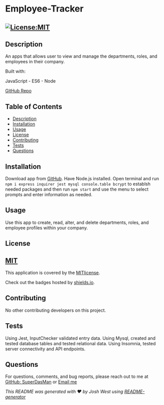 # Employee-Tracker

## [![License:MIT](https://img.shields.io/badge/License-MIT-aqua)](https://opensource.org/licenses/MIT)


## Description

An apps that allows user to view and manage the departments, roles, and employees in their company.

Built with:

JavaScript - ES6 - Node

[GitHub Repo](https://github.com/SuperDasMan/Employee-Tracker/)


## Table of Contents

  - [Description](#description)
  - [Installation](#installation)
  - [Usage](#usage)
  - [License](#license)
  - [Contributing](#contributing)
  - [Tests](#tests)
  - [Questions](#questions)


## Installation

Download app from [GitHub](https://github.com/SuperDasMan/employee-tracker/). Have Node.js installed. Open terminal and run `npm i express inquirer jest mysql console.table bcrypt` to establsh needed packages and then run `npm start` and use the menu to select prompts and enter information as needed.


## Usage

Use this app to create, read, alter, and delete departments, roles, and employee profiles within your company.


## License

## [MIT](#license)

This application is covered by the [MITlicense]([![MIT]](https://opensource.org/licenses/MIT)).

Check out the badges hosted by [shields.io](https://shields.io/).


## Contributing

No other contributing developers on this project.


## Tests

Using Jest, InputChecker validated entry data. Using Mysql, created and tested database tables and tested relational data. Using Insomnia, tested server connectivity and API endpoints.


## Questions

For questions, comments, and bug reports, please reach out to me at [GitHub: SuperDasMan](https://github.com/SuperDasMan) or [Email me](mailto:bigdaddydas@gmail.com)

_This README was generated with ❤️ by Josh West using [README-generator](https://github.com/SuperDasMan/README-Generator)_

